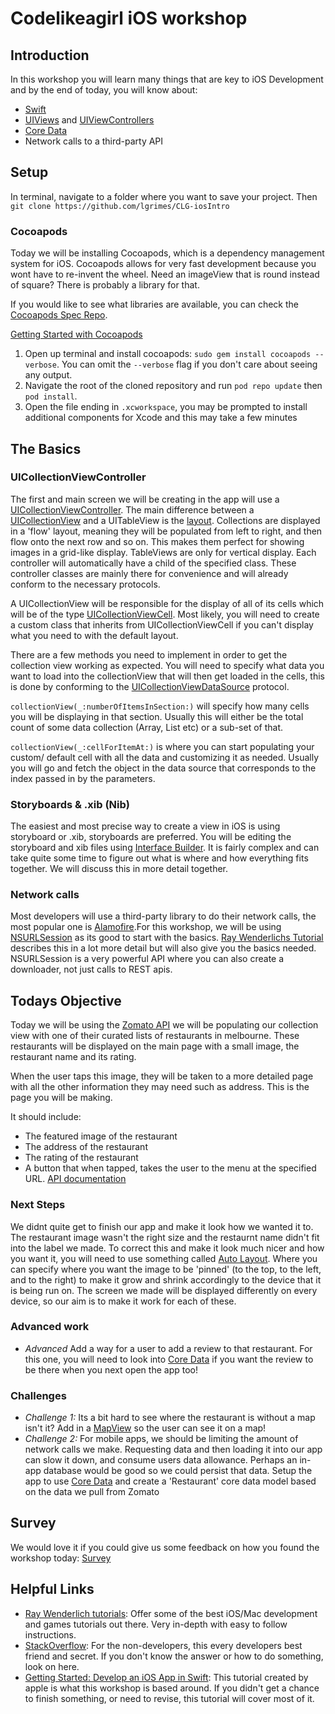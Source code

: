 # Codelikeagirl iOS workshop
## Introduction

In this workshop you will learn many things that are key to iOS Development and
by the end of today, you will know about:

- [Swift](https://developer.apple.com/swift/)  
- [UIViews](https://developer.apple.com/documentation/uikit/uiview) and [UIViewControllers](https://developer.apple.com/documentation/uikit/uiviewcontroller)
- [Core Data](https://developer.apple.com/documentation/coredata)
- Network calls to a third-party API

## Setup

In terminal, navigate to a folder where you want to save your project. Then
`git clone https://github.com/lgrimes/CLG-iosIntro`

### Cocoapods

Today we will be installing Cocoapods, which is a dependency management system for iOS.
Cocoapods allows for very fast development because you wont have to re-invent the wheel.
Need an imageView that is round instead of square? There is probably a library for that.

If you would like to see what libraries are available, you can check the [Cocoapods Spec Repo](https://github.com/CocoaPods/Specs).

[Getting Started with Cocoapods](https://guides.cocoapods.org/using/getting-started.html)

1. Open up terminal and install cocoapods: `sudo gem install cocoapods --verbose`. You can omit the `--verbose`
flag if you don't care about seeing any output.
2. Navigate the root of the cloned repository and run `pod repo update` then `pod install`.
3. Open the file ending in `.xcworkspace`, you may be prompted to install additional
components for Xcode and this may take a few minutes

## The Basics

### UICollectionViewController

The first and main screen we will be creating in the app will use a [UICollectionViewController](https://developer.apple.com/documentation/uikit/uicollectionviewcontroller).
The main difference between a [UICollectionView](https://developer.apple.com/documentation/uikit/uicollectionview)
and a UITableView is the [layout](https://developer.apple.com/documentation/uikit/uicollectionview/1618047-collectionviewlayout). Collections are displayed in a 'flow' layout, meaning
they will be populated from left to right, and then flow onto the next row and so
on. This makes them perfect for showing images in a grid-like display. TableViews
are only for vertical display. Each controller will automatically have a child of
the specified class. These controller classes are mainly there for convenience
and will already conform to the necessary protocols.

A UICollectionView will be responsible for the display of all of its cells
which will be of the type [UICollectionViewCell](https://developer.apple.com/documentation/uikit/uicollectionviewcell).
Most likely, you will need to create a custom class that inherits from UICollectionViewCell
if you can't display what you need to with the default layout.

There are a few methods you need to implement in order to get the collection view
working as expected. You will need to specify what data you want to load into the
collectionView that will then get loaded in the cells, this is done by conforming
to the [UICollectionViewDataSource](https://developer.apple.com/documentation/uikit/uicollectionviewdatasource)
protocol.

`collectionView(_:numberOfItemsInSection:)` will specify how many cells you will
be displaying in that section. Usually this will either be the total count of
some data collection (Array, List etc) or a sub-set of that.

`collectionView(_:cellForItemAt:)` is where you can start populating your custom/
default cell with all the data and customizing it as needed. Usually you will go
and fetch the object in the data source that corresponds to the index passed in
by the parameters.

### Storyboards & .xib (Nib)

The easiest and most precise way to create a view in iOS is using storyboard or .xib,
 storyboards are preferred. You will be editing the storyboard and xib files using
 [Interface Builder](https://developer.apple.com/xcode/interface-builder/). It
 is fairly complex and can take quite some time to figure out what is where and how
  everything fits together. We will discuss this in more detail together.

### Network calls

Most developers will use a third-party library to do their network calls, the most
popular one is [Alamofire](https://github.com/Alamofire/Alamofire).For this workshop, we will be using [NSURLSession](https://developer.apple.com/library/content/documentation/Cocoa/Conceptual/URLLoadingSystem/Articles/UsingNSURLSession.html) as its good to start with the basics.
 [Ray Wenderlichs Tutorial](https://www.raywenderlich.com/158106/urlsession-tutorial-getting-started)
 describes this in a lot more detail but will also give you the basics needed.
 NSURLSession is a very powerful API where you can also create a downloader, not
 just calls to REST apis.

## Todays Objective

 Today we will be using the [Zomato API](https://developers.zomato.com/api) we will
 be populating our collection view with one of their curated lists of restaurants
 in melbourne. These restaurants will be displayed on the main page with a small image, the
 restaurant name and its rating.

 When the user taps this image, they will be taken to a more detailed page with
 all the other information they may need such as address. This is the page you will
 be making.

 It should include:

 - The featured image of the restaurant
 - The address of the restaurant
 - The rating of the restaurant
 - A button that when tapped, takes the user to the menu at the specified URL.
 [API documentation](https://developer.apple.com/documentation/uikit/uiapplication/1648685-open)
 
 ### Next Steps
 
We didnt quite get to finish our app and make it look how we wanted it to. The restaurant image wasn't the right size and the restaurnt name didn't fit into the label we made. To correct this and make it look much nicer and how you want it, you will need to use something called [Auto Layout](https://developer.apple.com/library/content/documentation/UserExperience/Conceptual/AutolayoutPG/LayoutUsingStackViews.html#//apple_ref/doc/uid/TP40010853-CH11-SW1). Where you can specify where you want the image to be 'pinned' (to the top, to the left, and to the right) to make it grow and shrink accordingly to the device that it is being run on. The screen we made will be displayed differently on every device, so our aim is to make it work for each of these.
 
 ### Advanced work
 - *Advanced* Add a way for a user to add a review to that restaurant. For this one, you 
 will need to look into [Core Data](https://developer.apple.com/documentation/coredata) if you want
 the review to be there when you next open the app too!

### Challenges

- *Challenge 1:* Its a bit hard to see where the restaurant is without a map isn't it?
Add in a [MapView](https://developer.apple.com/maps/) so the user can see it on a map!
- *Challenge 2:* For mobile apps, we should be limiting the amount of network calls we make.
Requesting data and then loading it into our app can slow it down, and consume users
data allowance. Perhaps an in-app database would be good so we could persist that data.
Setup the app to use [Core Data](https://developer.apple.com/documentation/coredata) and create
a 'Restaurant' core data model based on the data we pull from Zomato

## Survey

We would love it if you could give us some feedback on how you found the workshop today: [Survey](https://codelikeagirl.typeform.com/to/bz45kf)


## Helpful Links

- [Ray Wenderlich tutorials](https://www.raywenderlich.com/): Offer some of the best
iOS/Mac development and games tutorials out there. Very in-depth with easy to
follow instructions.
- [StackOverflow](https://stackoverflow.com/): For the non-developers, this every developers best friend and
secret. If you don't know the answer or how to do something, look on here.
- [Getting Started: Develop an iOS App in Swift](https://developer.apple.com/library/content/referencelibrary/GettingStarted/DevelopiOSAppsSwift/index.html#//apple_ref/doc/uid/TP40015214-CH2-SW1): This tutorial created by apple is what this workshop is based around. If you
didn't get a chance to finish something, or need to revise, this tutorial will
cover most of it.
